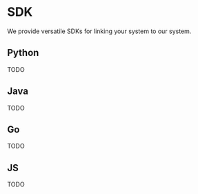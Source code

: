 # SDK
We provide versatile SDKs for linking your system to 
our system.

## Python
TODO

## Java
TODO

## Go
TODO

## JS
TODO
